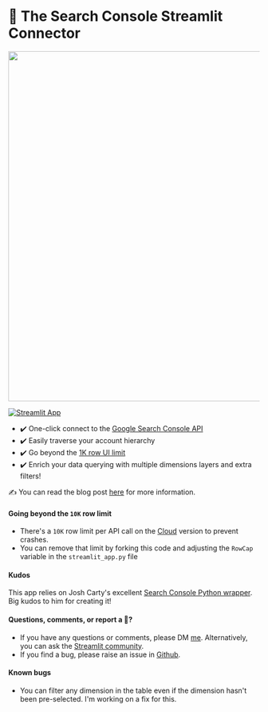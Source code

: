 
# 🔌 The Search Console Streamlit Connector

<img src ="https://user-images.githubusercontent.com/27242399/181491466-025cce04-893f-4d57-9d12-cfa367f8c913.png" width="700px"></img>


[![Streamlit App](https://static.streamlit.io/badges/streamlit_badge_black_white.svg)](https://search-console-connector.streamlitapp.com/)

   * ✔️ One-click connect to the [Google Search Console API](https://developers.google.com/webmaster-tools)
   * ✔️ Easily traverse your account hierarchy
   * ✔️ Go beyond the [1K row UI limit](https://www.gsqi.com/marketing-blog/how-to-bulk-export-search-features-from-gsc/)
   * ✔️ Enrich your data querying with multiple dimensions layers and extra filters!

✍️ You can read the blog post [here](https://blog.streamlit.io/p/e89fd54e-e6cd-4e00-8a59-39e87536b260/) for more information.

#### Going beyond the `10K` row limit

   * There's a `10K` row limit per API call on the [Cloud](https://streamlit.io/cloud) version to prevent crashes.
   * You can remove that limit by forking this code and adjusting the `RowCap` variable in the `streamlit_app.py` file

#### Kudos

This app relies on Josh Carty's excellent [Search Console Python wrapper](https://github.com/joshcarty/google-searchconsole). Big kudos to him for creating it!

#### Questions, comments, or report a 🐛?

   * If you have any questions or comments, please DM [me](https://twitter.com/DataChaz). Alternatively, you can ask the [Streamlit community](https://discuss.streamlit.io).
   * If you find a bug, please raise an issue in [Github](https://github.com/CharlyWargnier/google-search-console-connector/pulls).

#### Known bugs
   * You can filter any dimension in the table even if the dimension hasn't been pre-selected. I'm working on a fix for this.
  
